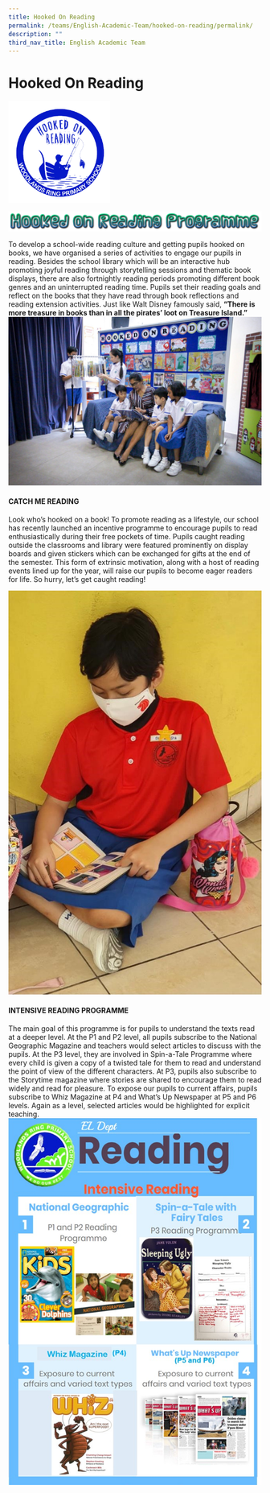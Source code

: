 ```yaml
---
title: Hooked On Reading
permalink: /teams/English-Academic-Team/hooked-on-reading/permalink/
description: ""
third_nav_title: English Academic Team
---
```

Hooked On Reading
=================
<img src="/images/Logo.png" style="width:40%">

![](/images/Hooked.png)

To develop a school-wide reading culture and getting pupils hooked on books, we have organised a series of activities to engage our pupils in reading. Besides the school library which will be an interactive hub promoting joyful reading through storytelling sessions and thematic book displays, there are also fortnightly reading periods promoting different book genres and an uninterrupted reading time. Pupils set their reading goals and reflect on the books that they have read through book reflections and reading extension activities. Just like Walt Disney famously said, **“There is more treasure in books than in all the pirates’ loot on Treasure Island.”**
![](/images/kids.jpg)

#### CATCH ME READING

  

Look who’s hooked on a book! To promote reading as a lifestyle, our school has recently launched an incentive programme to encourage pupils to read enthusiastically during their free pockets of time. Pupils caught reading outside the classrooms and library were featured prominently on display boards and given stickers which can be exchanged for gifts at the end of the semester. This form of extrinsic motivation, along with a host of reading events lined up for the year, will raise our pupils to become eager readers for life. So hurry, let’s get caught reading!

![](/images/Catch.jpg)

#### INTENSIVE READING PROGRAMME

  

The main goal of this programme is for pupils to understand the texts read at a deeper level. At the P1 and P2 level, all pupils subscribe to the National Geographic Magazine and teachers would select articles to discuss with the pupils. At the P3 level, they are involved in Spin-a-Tale Programme where every child is given a copy of a twisted tale for them to read and understand the point of view of the different characters. At P3, pupils also subscribe to the Storytime magazine where stories are shared to encourage them to read widely and read for pleasure. To expose our pupils to current affairs, pupils subscribe to Whiz Magazine at P4 and What’s Up Newspaper at P5 and P6 levels. Again as a level, selected articles would be highlighted for explicit teaching.
![](/images/Reading.jpg)